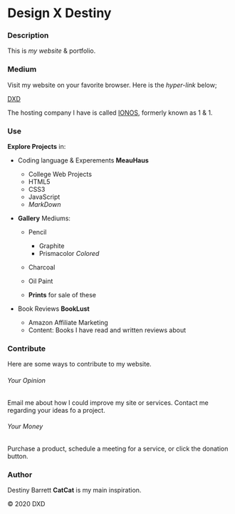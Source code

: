 # Design X Destiny

### Description
This is _my website_ &amp; portfolio.

[comment]: <> ({ToC})


### Medium

Visit my website on your favorite browser.
Here is the *hyper-link* below;

[DXD](https://www.designxdestiny.com)

The hosting company I have is called [IONOS](https://www.ionos.com), formerly known as 1 &amp; 1.
### Use

__Explore Projects__ in:

* Coding language &amp; Experements __MeauHaus__
	* College Web Projects
	* HTML5
	* CSS3
	* JavaScript
	* *MarkDown*

* __Gallery__ Mediums:
	* Pencil 
		* Graphite
		* Prismacolor *Colored*
	* Charcoal
	* Oil Paint

	* **Prints** for sale of these

* Book Reviews __BookLust__
	* Amazon Affiliate Marketing
	* Content: Books I have read and written reviews about

### Contribute
Here are some ways to contribute to my website.

###### Your Opinion
Email me about how I could improve my site or services.
Contact me regarding your ideas fo a project.

###### Your Money
Purchase a product, schedule a meeting for a service, or click the donation button. 


### Author
Destiny Barrett
__CatCat__ is my main inspiration.



&copy; 2020 DXD
